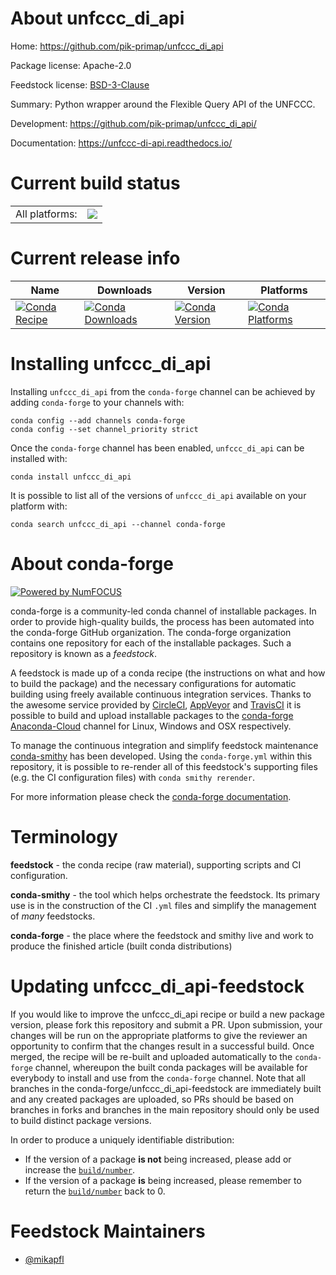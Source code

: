 About unfccc_di_api
===================

Home: https://github.com/pik-primap/unfccc_di_api

Package license: Apache-2.0

Feedstock license: [BSD-3-Clause](https://github.com/conda-forge/unfccc_di_api-feedstock/blob/main/LICENSE.txt)

Summary: Python wrapper around the Flexible Query API of the UNFCCC.

Development: https://github.com/pik-primap/unfccc_di_api/

Documentation: https://unfccc-di-api.readthedocs.io/

Current build status
====================


<table><tr><td>All platforms:</td>
    <td>
      <a href="https://dev.azure.com/conda-forge/feedstock-builds/_build/latest?definitionId=12556&branchName=main">
        <img src="https://dev.azure.com/conda-forge/feedstock-builds/_apis/build/status/unfccc_di_api-feedstock?branchName=main">
      </a>
    </td>
  </tr>
</table>

Current release info
====================

| Name | Downloads | Version | Platforms |
| --- | --- | --- | --- |
| [![Conda Recipe](https://img.shields.io/badge/recipe-unfccc_di_api-green.svg)](https://anaconda.org/conda-forge/unfccc_di_api) | [![Conda Downloads](https://img.shields.io/conda/dn/conda-forge/unfccc_di_api.svg)](https://anaconda.org/conda-forge/unfccc_di_api) | [![Conda Version](https://img.shields.io/conda/vn/conda-forge/unfccc_di_api.svg)](https://anaconda.org/conda-forge/unfccc_di_api) | [![Conda Platforms](https://img.shields.io/conda/pn/conda-forge/unfccc_di_api.svg)](https://anaconda.org/conda-forge/unfccc_di_api) |

Installing unfccc_di_api
========================

Installing `unfccc_di_api` from the `conda-forge` channel can be achieved by adding `conda-forge` to your channels with:

```
conda config --add channels conda-forge
conda config --set channel_priority strict
```

Once the `conda-forge` channel has been enabled, `unfccc_di_api` can be installed with:

```
conda install unfccc_di_api
```

It is possible to list all of the versions of `unfccc_di_api` available on your platform with:

```
conda search unfccc_di_api --channel conda-forge
```


About conda-forge
=================

[![Powered by
NumFOCUS](https://img.shields.io/badge/powered%20by-NumFOCUS-orange.svg?style=flat&colorA=E1523D&colorB=007D8A)](https://numfocus.org)

conda-forge is a community-led conda channel of installable packages.
In order to provide high-quality builds, the process has been automated into the
conda-forge GitHub organization. The conda-forge organization contains one repository
for each of the installable packages. Such a repository is known as a *feedstock*.

A feedstock is made up of a conda recipe (the instructions on what and how to build
the package) and the necessary configurations for automatic building using freely
available continuous integration services. Thanks to the awesome service provided by
[CircleCI](https://circleci.com/), [AppVeyor](https://www.appveyor.com/)
and [TravisCI](https://travis-ci.com/) it is possible to build and upload installable
packages to the [conda-forge](https://anaconda.org/conda-forge)
[Anaconda-Cloud](https://anaconda.org/) channel for Linux, Windows and OSX respectively.

To manage the continuous integration and simplify feedstock maintenance
[conda-smithy](https://github.com/conda-forge/conda-smithy) has been developed.
Using the ``conda-forge.yml`` within this repository, it is possible to re-render all of
this feedstock's supporting files (e.g. the CI configuration files) with ``conda smithy rerender``.

For more information please check the [conda-forge documentation](https://conda-forge.org/docs/).

Terminology
===========

**feedstock** - the conda recipe (raw material), supporting scripts and CI configuration.

**conda-smithy** - the tool which helps orchestrate the feedstock.
                   Its primary use is in the construction of the CI ``.yml`` files
                   and simplify the management of *many* feedstocks.

**conda-forge** - the place where the feedstock and smithy live and work to
                  produce the finished article (built conda distributions)


Updating unfccc_di_api-feedstock
================================

If you would like to improve the unfccc_di_api recipe or build a new
package version, please fork this repository and submit a PR. Upon submission,
your changes will be run on the appropriate platforms to give the reviewer an
opportunity to confirm that the changes result in a successful build. Once
merged, the recipe will be re-built and uploaded automatically to the
`conda-forge` channel, whereupon the built conda packages will be available for
everybody to install and use from the `conda-forge` channel.
Note that all branches in the conda-forge/unfccc_di_api-feedstock are
immediately built and any created packages are uploaded, so PRs should be based
on branches in forks and branches in the main repository should only be used to
build distinct package versions.

In order to produce a uniquely identifiable distribution:
 * If the version of a package **is not** being increased, please add or increase
   the [``build/number``](https://docs.conda.io/projects/conda-build/en/latest/resources/define-metadata.html#build-number-and-string).
 * If the version of a package **is** being increased, please remember to return
   the [``build/number``](https://docs.conda.io/projects/conda-build/en/latest/resources/define-metadata.html#build-number-and-string)
   back to 0.

Feedstock Maintainers
=====================

* [@mikapfl](https://github.com/mikapfl/)

